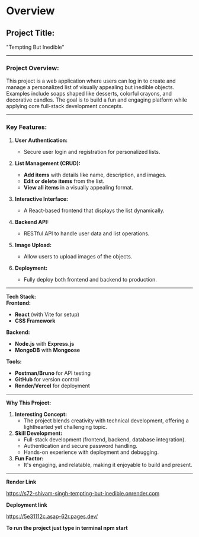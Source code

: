 # Overview

**Project Title:**  
-
"Tempting But Inedible"

---

### **Project Overview:**  
This project is a web application where users can log in to create and manage a personalized list of visually appealing but inedible objects. Examples include soaps shaped like desserts, colorful crayons, and decorative candles. The goal is to build a fun and engaging platform while applying core full-stack development concepts.  

---

### **Key Features:**  
1. **User Authentication:**  
   - Secure user login and registration for personalized lists.  

2. **List Management (CRUD):**  
   - **Add items** with details like name, description, and images.  
   - **Edit or delete items** from the list.  
   - **View all items** in a visually appealing format.  

3. **Interactive Interface:**  
   - A React-based frontend that displays the list dynamically.  

4. **Backend API:**  
   - RESTful API to handle user data and list operations.  

5. **Image Upload:**  
   - Allow users to upload images of the objects.  

6. **Deployment:**  
   - Fully deploy both frontend and backend to production.  

---
**Tech Stack:**  
**Frontend:**  
- **React** (with Vite for setup)  
- **CSS Framework**  

**Backend:**  
- **Node.js** with **Express.js**  
- **MongoDB** with **Mongoose**  

**Tools:**  
- **Postman/Bruno** for API testing  
- **GitHub** for version control  
- **Render/Vercel** for deployment  

---

**Why This Project:**  
1. **Interesting Concept:**  
   - The project blends creativity with technical development, offering a lighthearted yet challenging topic.  
2. **Skill Development:**  
   - Full-stack development (frontend, backend, database integration).  
   - Authentication and secure password handling.  
   - Hands-on experience with deployment and debugging.  
3. **Fun Factor:**  
   - It's engaging, and relatable, making it enjoyable to build and present.  

---
**Render Link**

https://s72-shivam-singh-tempting-but-inedible.onrender.com



**Deployment link**

https://5e31112c.asap-62r.pages.dev/


**To  run the project just type in terminal **npm start****
